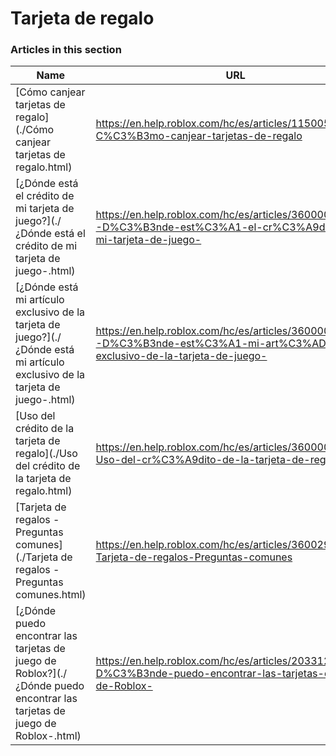 # Tarjeta de regalo  
### Articles in this section
Name|URL
-|-
[Cómo canjear tarjetas de regalo](./Cómo canjear tarjetas de regalo.html) |https://en.help.roblox.com/hc/es/articles/115005566223-C%C3%B3mo-canjear-tarjetas-de-regalo
[¿Dónde está el crédito de mi tarjeta de juego?](./¿Dónde está el crédito de mi tarjeta de juego-.html) |https://en.help.roblox.com/hc/es/articles/360000291806--D%C3%B3nde-est%C3%A1-el-cr%C3%A9dito-de-mi-tarjeta-de-juego-
[¿Dónde está mi artículo exclusivo de la tarjeta de juego?](./¿Dónde está mi artículo exclusivo de la tarjeta de juego-.html) |https://en.help.roblox.com/hc/es/articles/360000230863--D%C3%B3nde-est%C3%A1-mi-art%C3%ADculo-exclusivo-de-la-tarjeta-de-juego-
[Uso del crédito de la tarjeta de regalo](./Uso del crédito de la tarjeta de regalo.html) |https://en.help.roblox.com/hc/es/articles/360000291786-Uso-del-cr%C3%A9dito-de-la-tarjeta-de-regalo
[Tarjeta de regalos - Preguntas comunes](./Tarjeta de regalos - Preguntas comunes.html) |https://en.help.roblox.com/hc/es/articles/360029697131-Tarjeta-de-regalos-Preguntas-comunes
[¿Dónde puedo encontrar las tarjetas de juego de Roblox?](./¿Dónde puedo encontrar las tarjetas de juego de Roblox-.html) |https://en.help.roblox.com/hc/es/articles/203312720--D%C3%B3nde-puedo-encontrar-las-tarjetas-de-juego-de-Roblox-